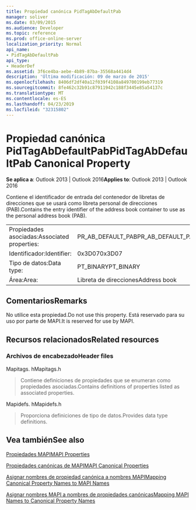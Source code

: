 ```yaml
---
title: Propiedad canónica PidTagAbDefaultPab
manager: soliver
ms.date: 03/09/2015
ms.audience: Developer
ms.topic: reference
ms.prod: office-online-server
localization_priority: Normal
api_name:
- PidTagAbDefaultPab
api_type:
- HeaderDef
ms.assetid: 3f6ce4ba-aebe-4b89-87ba-35568a4414d4
description: 'Última modificación: 09 de marzo de 2015'
ms.openlocfilehash: 8406df2df40a12f039f4108a849700199eb77319
ms.sourcegitcommit: 8fe462c32b91c87911942c188f3445e85a54137c
ms.translationtype: MT
ms.contentlocale: es-ES
ms.lasthandoff: 04/23/2019
ms.locfileid: "32315802"
---
```

# <a name="pidtagabdefaultpab-canonical-property"></a><span data-ttu-id="f4aab-103">Propiedad canónica PidTagAbDefaultPab</span><span class="sxs-lookup"><span data-stu-id="f4aab-103">PidTagAbDefaultPab Canonical Property</span></span>

  
  
<span data-ttu-id="f4aab-104">**Se aplica a**: Outlook 2013 | Outlook 2016</span><span class="sxs-lookup"><span data-stu-id="f4aab-104">**Applies to**: Outlook 2013 | Outlook 2016</span></span> 
  
<span data-ttu-id="f4aab-105">Contiene el identificador de entrada del contenedor de libretas de direcciones que se usará como libreta personal de direcciones (PAB).</span><span class="sxs-lookup"><span data-stu-id="f4aab-105">Contains the entry identifier of the address book container to use as the personal address book (PAB).</span></span> 
  
|||
|:-----|:-----|
|<span data-ttu-id="f4aab-106">Propiedades asociadas:</span><span class="sxs-lookup"><span data-stu-id="f4aab-106">Associated properties:</span></span>  <br/> |<span data-ttu-id="f4aab-107">PR_AB_DEFAULT_PAB</span><span class="sxs-lookup"><span data-stu-id="f4aab-107">PR_AB_DEFAULT_PAB</span></span>  <br/> |
|<span data-ttu-id="f4aab-108">Identificador:</span><span class="sxs-lookup"><span data-stu-id="f4aab-108">Identifier:</span></span>  <br/> |<span data-ttu-id="f4aab-109">0x3D07</span><span class="sxs-lookup"><span data-stu-id="f4aab-109">0x3D07</span></span>  <br/> |
|<span data-ttu-id="f4aab-110">Tipo de datos:</span><span class="sxs-lookup"><span data-stu-id="f4aab-110">Data type:</span></span>  <br/> |<span data-ttu-id="f4aab-111">PT_BINARY</span><span class="sxs-lookup"><span data-stu-id="f4aab-111">PT_BINARY</span></span>  <br/> |
|<span data-ttu-id="f4aab-112">Área:</span><span class="sxs-lookup"><span data-stu-id="f4aab-112">Area:</span></span>  <br/> |<span data-ttu-id="f4aab-113">Libreta de direcciones</span><span class="sxs-lookup"><span data-stu-id="f4aab-113">Address book</span></span>  <br/> |
   
## <a name="remarks"></a><span data-ttu-id="f4aab-114">Comentarios</span><span class="sxs-lookup"><span data-stu-id="f4aab-114">Remarks</span></span>

<span data-ttu-id="f4aab-115">No utilice esta propiedad.</span><span class="sxs-lookup"><span data-stu-id="f4aab-115">Do not use this property.</span></span> <span data-ttu-id="f4aab-116">Está reservado para su uso por parte de MAPI.</span><span class="sxs-lookup"><span data-stu-id="f4aab-116">It is reserved for use by MAPI.</span></span>
  
## <a name="related-resources"></a><span data-ttu-id="f4aab-117">Recursos relacionados</span><span class="sxs-lookup"><span data-stu-id="f4aab-117">Related resources</span></span>

### <a name="header-files"></a><span data-ttu-id="f4aab-118">Archivos de encabezado</span><span class="sxs-lookup"><span data-stu-id="f4aab-118">Header files</span></span>

<span data-ttu-id="f4aab-119">Mapitags. h</span><span class="sxs-lookup"><span data-stu-id="f4aab-119">Mapitags.h</span></span>
  
> <span data-ttu-id="f4aab-120">Contiene definiciones de propiedades que se enumeran como propiedades asociadas.</span><span class="sxs-lookup"><span data-stu-id="f4aab-120">Contains definitions of properties listed as associated properties.</span></span>
    
<span data-ttu-id="f4aab-121">Mapidefs. h</span><span class="sxs-lookup"><span data-stu-id="f4aab-121">Mapidefs.h</span></span>
  
> <span data-ttu-id="f4aab-122">Proporciona definiciones de tipo de datos.</span><span class="sxs-lookup"><span data-stu-id="f4aab-122">Provides data type definitions.</span></span>
    
## <a name="see-also"></a><span data-ttu-id="f4aab-123">Vea también</span><span class="sxs-lookup"><span data-stu-id="f4aab-123">See also</span></span>



[<span data-ttu-id="f4aab-124">Propiedades MAPI</span><span class="sxs-lookup"><span data-stu-id="f4aab-124">MAPI Properties</span></span>](mapi-properties.md)
  
[<span data-ttu-id="f4aab-125">Propiedades canónicas de MAPI</span><span class="sxs-lookup"><span data-stu-id="f4aab-125">MAPI Canonical Properties</span></span>](mapi-canonical-properties.md)
  
[<span data-ttu-id="f4aab-126">Asignar nombres de propiedad canónica a nombres MAPI</span><span class="sxs-lookup"><span data-stu-id="f4aab-126">Mapping Canonical Property Names to MAPI Names</span></span>](mapping-canonical-property-names-to-mapi-names.md)
  
[<span data-ttu-id="f4aab-127">Asignar nombres MAPI a nombres de propiedades canónicas</span><span class="sxs-lookup"><span data-stu-id="f4aab-127">Mapping MAPI Names to Canonical Property Names</span></span>](mapping-mapi-names-to-canonical-property-names.md)

